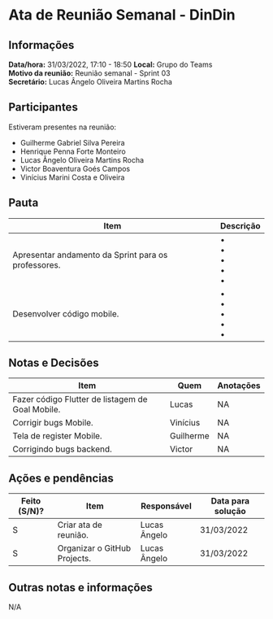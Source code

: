 # Ata de Reunião Semanal - DinDin

## Informações
**Data/hora:** 31/03/2022, 17:10 - 18:50
**Local:** Grupo do Teams  
**Motivo da reunião:** Reunião semanal - Sprint 03  
**Secretário:** Lucas Ângelo Oliveira Martins Rocha

## Participantes
Estiveram presentes na reunião:
- Guilherme Gabriel Silva Pereira
- Henrique Penna Forte Monteiro
- Lucas Ângelo Oliveira Martins Rocha
- Victor Boaventura Goés Campos
- Vinícius Marini Costa e Oliveira

## Pauta

Item | Descrição
---- | ----
Apresentar andamento da Sprint para os professores. | • <br>• <br>• <br>• <br>• 
Desenvolver código mobile. | • <br>• <br>• <br>• <br>• 

## Notas e Decisões
Item | Quem | Anotações |
---- | ---- | ---- |
Fazer código Flutter de listagem de Goal Mobile. | Lucas  | NA |
Corrigir bugs Mobile. | Vinícius  | NA |
Tela de register Mobile. | Guilherme  | NA |
Corrigindo bugs backend. | Victor  | NA |


## Ações e pendências
| Feito (S/N)? | Item | Responsável | Data para solução |
| ---- | ---- | ---- | ---- |
| S | Criar ata de reunião. | Lucas Ângelo | 31/03/2022 |
| S | Organizar o GitHub Projects. | Lucas Ângelo | 31/03/2022 |

## Outras notas e informações
N/A
